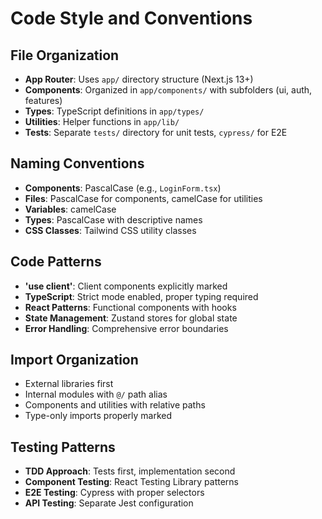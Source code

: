 # Code Style and Conventions

## File Organization
- **App Router**: Uses `app/` directory structure (Next.js 13+)
- **Components**: Organized in `app/components/` with subfolders (ui, auth, features)
- **Types**: TypeScript definitions in `app/types/`
- **Utilities**: Helper functions in `app/lib/`
- **Tests**: Separate `tests/` directory for unit tests, `cypress/` for E2E

## Naming Conventions
- **Components**: PascalCase (e.g., `LoginForm.tsx`)
- **Files**: PascalCase for components, camelCase for utilities
- **Variables**: camelCase
- **Types**: PascalCase with descriptive names
- **CSS Classes**: Tailwind CSS utility classes

## Code Patterns
- **'use client'**: Client components explicitly marked
- **TypeScript**: Strict mode enabled, proper typing required
- **React Patterns**: Functional components with hooks
- **State Management**: Zustand stores for global state
- **Error Handling**: Comprehensive error boundaries

## Import Organization
- External libraries first
- Internal modules with `@/` path alias
- Components and utilities with relative paths
- Type-only imports properly marked

## Testing Patterns
- **TDD Approach**: Tests first, implementation second
- **Component Testing**: React Testing Library patterns
- **E2E Testing**: Cypress with proper selectors
- **API Testing**: Separate Jest configuration